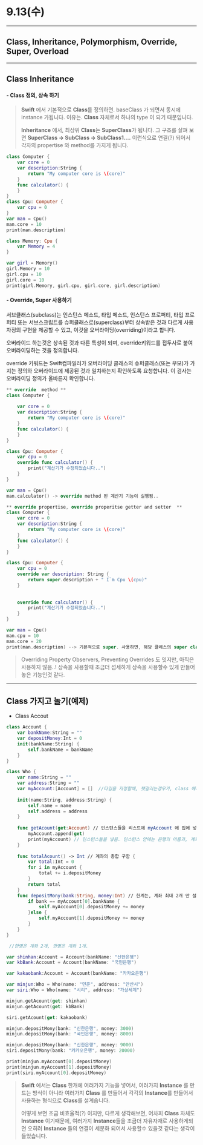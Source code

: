 # 9.13(수)
---

## Class, Inheritance, Polymorphism, Override, Super, Overload

---

## Class Inheritance 

#### - Class 정의, 상속 하기

> **Swift** 에서 기본적으로 **Class**를 정의하면. baseClass 가 되면서 동시에  instance 가됩니다. 이유는. **Class** 자체로서 하나의 type 이 되기 때문입니다. 
> 
> **Inheritance** 에서, 최상위 **Class**는 **SuperClass**가 됩니다. 그 구조를 살펴 보면 **SuperClass -> SubClass -> SubClass1....** 이런식으로 연결(?) 되어서 각자의 propertise 와 method를 가지게 됩니다.

```swift
class Computer {
    var core = 0
    var description:String {
        return "My computer core is \(core)"
    }
    func calculator() {    
    }
}
class Cpu: Computer {   
    var cpu = 0
}
var man = Cpu()
man.core = 10
print(man.description)

class Memory: Cpu {
    var Memory = 4
}

var girl = Memory()
girl.Memory = 10
girl.cpu = 10
girl.core = 10
print(girl.Memory, girl.cpu, girl.core, girl.description)
```

#### - Override, Super 사용하기

서브클래스(subclass)는 인스턴스 메소드, 타입 메소드, 인스턴스 프로퍼티, 타입 프로퍼티 또는 서브스크립트를 슈퍼클래스로(superclass)부터 상속받은 것과 다르게 사용자정의 구현을 제공할 수 있고, 이것을 오버라이딩(overriding)이라고 합니다. <br>

오버라이드 하는것은 상속된 것과 다른 특성이 되며, override키워드를 접두사로 붙여 오버라이딩하는 것을 정의합니다. <br>

override 키워드는 Swift컴파일러가 오버라이딩 클래스의 슈퍼클래스(또는 부모)가 가지는 정의와 오버라이드에 제공된 것과 일치하는지 확인하도록 요청합니다. 이 검사는 오버라이딩 정의가 올바른지 확인합니다. <br>

```swift
** override  method ** 
class Computer {
    
    var core = 0
    var description:String {
        return "My computer core is \(core)"
    }
    func calculator() {
    }
}

class Cpu: Computer {
    var cpu = 0
    override func calculator() {
        print("계산기가 수정되었습니다..")
    }
}

var man = Cpu()
man.calculator() -> override method 된 계산기 기능이 실행됨.. 

** override propertise, override properitse getter and setter  **
class Computer {
    var core = 0
    var description:String {
        return "My computer core is \(core)"
    }
    func calculator() {
    }
}

class Cpu: Computer {
    var cpu = 0
    override var description: String {
        return super.description + " I`m Cpu \(cpu)"
    }
    
    
    override func calculator() {
        print("계산기가 수정되었습니다..")
    }
}

var man = Cpu()
man.cpu = 10
man.core = 20
print(man.description) --> 기본적으로 super. 사용하면, 해당 클레스의 super class 의 값을 가지고온다. 
```

> Overriding Property Observers, Preventing Overrides 도 잇지만, 아직은 사용하지 않음..! 상속을 사용할때 조금더 섬세하게 상속을 사용할수 있게 만들어놓은 기능인것 같다.

---

## Class 가지고 놀기(예제)

 - Class Accout  
 
```swift
class Account {
    var bankName:String = ""
    var depositMoney:Int = 0
    init(bankName:String) {
        self.bankName = bankName
    }
}

class Who {
    var name:String = ""
    var address:String = ""
    var myAccount:[Account] = []  //타입을 지정할때, 햇갈리는경우가, class 에서 변수를 만들때, 내가 넣고자 하는 타입의 끝값을 명확하게 명시해줘여한다.
    
    init(name:String, address:String) {
        self.name = name
        self.address = address
    }
    
    func getAcount(get:Account) // 인스턴스들을 리스트에 myAccount 에 집에 넣음. {
        myAccount.append(get)
        print(myAccount) // 인스턴스들을 넣음. 인스턴스 안에는 은행의 이름과, 계좌를 만듬.
    }
    
    func totalAcount() -> Int // 계좌의 총합 구함 {
        var total:Int = 0
        for i in myAccount {
            total += i.depositMoney 
        }
        return total
    }
    func depositMony(bank:String, money:Int) // 한계는, 계좌 최대 2개 만 설정가능.. 이거 알고리즘 짜면 알수 있다. {  
        if bank == myAccount[0].bankName {
            self.myAccount[0].depositMoney += money
        }else {
            self.myAccount[1].depositMoney += money
        }        
    } 
}

 //한명은 계좌 2개, 한명은 계좌 1개.

var shinhan:Account = Account(bankName: "신한은행")
var kbBank:Account = Account(bankName: "국민은행")

var kakaobank:Account = Account(bankName: "카카오은행")

var minjun:Who = Who(name: "민준", address: "안산시")
var siri:Who = Who(name: "시리", address: "가상세계")

minjun.getAcount(get: shinhan)
minjun.getAcount(get: kbBank)

siri.getAcount(get: kakaobank)

minjun.depositMony(bank: "신한은행", money: 3000)
minjun.depositMony(bank: "국민은행", money: 8000)

minjun.depositMony(bank: "신한은행", money: 9000)
siri.depositMony(bank: "카카오은행", money: 20000)

print(minjun.myAccount[0].depositMoney)
print(minjun.myAccount[1].depositMoney)
print(siri.myAccount[0].depositMoney)
```

> **Swift** 에서는 **Class** 한개에 여러가지 기능을 넣어서, 여러가지 **Instance** 를 만드는 방식이 아니라 여러가지 **Class** 를 만들어서 각각의 **Instance**를 만들어서 사용하는 형식으로 **Class**를 설계습니다.
> 
>  어떻게 보면 조금 비효율적(?) 이지만, 다르게 생각해보면, 어차피 **Class** 자체도 **Instance** 이기때문에, 여러가지 **Instance**들을 조금더 자유자재로 사용하게되면 오히려 **Instance** 들의 연결이 세분화 되어서 사용할수 있을것 같다는 생각이 들었습니다.









